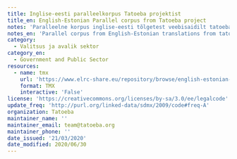 ```yaml
---
title: Inglise-eesti paralleelkorpus Tatoeba projektist
title_en: English-Estonian Parallel corpus from Tatoeba project
notes: 'Paralleelne korpus inglise-eesti tõlgetest veebisaidilt tatoeba.org'
notes_en: 'Parallel corpus from English-Estonian translations from tatoeba.org website'
category:
  - Valitsus ja avalik sektor
category_en:
  - Government and Public Sector
resources:
  - name: tmx
    url: 'https://www.elrc-share.eu/repository/browse/english-estonian-parallel-corpus-from-tatoeba-project/56c37d9afd3111e8b7d400155d0267060f455d78feeb40caa1d303e03ad0399d/'
    format: TMX
    interactive: 'False'
license: 'https://creativecommons.org/licenses/by-sa/3.0/ee/legalcode'
update_freq: 'http://purl.org/linked-data/sdmx/2009/code#freq-A'
organization: Tatoeba
maintainer_name: ''
maintainer_email: team@tatoeba.org
maintainer_phone: ''
date_issued: '21/03/2020'
date_modified: 2020/06/30
---
```

